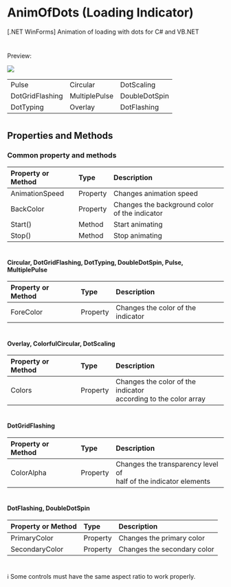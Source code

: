 
# AnimOfDots (Loading Indicator)
[.NET WinForms] Animation of loading with dots for C# and VB.NET
#
Preview:

<img src="https://raw.githubusercontent.com/mt-alts/AnimOfDots/main/preview.gif"/>

<table>
  <tr>
    <td>Pulse</td>
    <td>Circular</td>
    <td>DotScaling</td>
  </tr>
  <tr>
    <td>DotGridFlashing</td>
    <td>MultiplePulse</td>
    <td>DoubleDotSpin</td>
  </tr>
    <tr>
    <td>DotTyping</td>
    <td>Overlay</td>
    <td>DotFlashing</td>
  </tr>
</table>

#

## Properties and Methods
### Common property and methods
| Property or Method | Type  | Description |
| :-------- | :------- | :------------------------- |
| AnimationSpeed | Property | Changes animation speed |
| BackColor | Property | Changes the background color of the indicator |
| Start() | Method | Start animating |
| Stop() | Method | Stop animating |
#
#### Circular, DotGridFlashing, DotTyping, DoubleDotSpin, Pulse, MultiplePulse
| Property or Method | Type | Description  |
| :-------- | :------- | :------------------------- |
| ForeColor | Property | Changes the color of the indicator |
#
#### Overlay, ColorfulCircular, DotScaling
| Property or Method | Type | Description   |
| :-------- | :------- | :------------------------- |
| Colors | Property | Changes the color of the indicator <br /> according to the color array |
#
#### DotGridFlashing
| Property or Method | Type | Description |
| :-------- | :------- | :------------------------- |
| ColorAlpha | Property | Changes the transparency level of <br /> half of the indicator elements |
#
#### DotFlashing, DoubleDotSpin
| Property or Method | Type | Description |
| :-------- | :------- | :------------------------- |
| PrimaryColor | Property | Changes the primary color         |
| SecondaryColor | Property | Changes the secondary color     |
#
 ℹ️ Some controls must have the same aspect ratio to work properly.</br>
